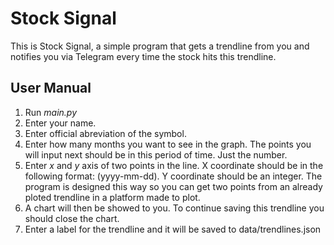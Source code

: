 # Stock Signal

This is Stock Signal, a simple program that gets a trendline from you and notifies you via Telegram every time the stock hits this trendline.

## User Manual

1. Run _main.py_
2. Enter your name.
3. Enter official abreviation of the symbol.
4. Enter how many months you want to see in the graph. The points you will input next should be in this period of time. Just the number.
5. Enter _x_ and _y_ axis of two points in the line. X coordinate should be in the following format: (yyyy-mm-dd). Y coordinate should be an integer. The program is designed this way so you can get two points from an already ploted trendline in a platform made to plot.
6. A chart will then be showed to you. To continue saving this trendline you should close the chart.
7. Enter a label for the trendline and it will be saved to data/trendlines.json
